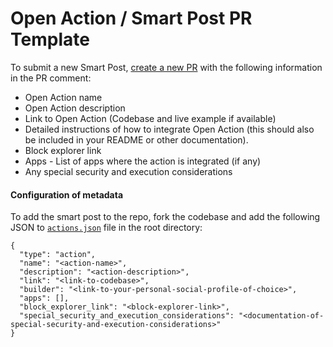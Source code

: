 # Open Action / Smart Post PR Template

To submit a new Smart Post, [create a new PR](https://github.com/digiv3rse/open-actions-directory/compare) with the following information in the PR comment:

- Open Action name
- Open Action description
- Link to Open Action (Codebase and live example if available)
- Detailed instructions of how to integrate Open Action (this should also be included in your README or other documentation).
- Block explorer link
- Apps - List of apps where the action is integrated (if any)
- Any special security and execution considerations

#### Configuration of metadata
To add the smart post to the repo, fork the codebase and add the following JSON to [`actions.json`](https://github.com/digiv3rse/open-actions-directory/blob/main/actions.json) file in the root directory:

```
{
  "type": "action",
  "name": "<action-name>",
  "description": "<action-description>",
  "link": "<link-to-codebase>",
  "builder": "<link-to-your-personal-social-profile-of-choice>",
  "apps": [],
  "block_explorer_link": "<block-explorer-link>",
  "special_security_and_execution_considerations": "<documentation-of-special-security-and-execution-considerations>"
}
```
